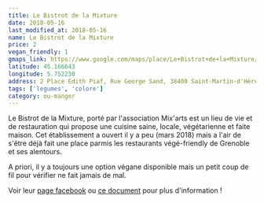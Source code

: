 ```yaml
---
title: Le Bistrot de la Mixture
date: 2018-05-16
last_modified_at: 2018-05-16
name: Le Bistrot de la Mixture
price: 2
vegan_friendly: 1
gmaps_link: https://www.google.com/maps/place/Le+Bistrot+de+la+Mixture/@45.166617,5.7522175,15z/data=!4m2!3m1!1s0x0:0x52aeee1863cb48b1?sa=X&ved=0ahUKEwjktJ_cyorbAhXR3KQKHawGCKIQ_BIIdzAO
latitude: 45.166643
longitude: 5.752230
address: 2 Place Edith Piaf, Rue George Sand, 38400 Saint-Martin-d'Hères
tags: ['legumes', 'colore']
category: ou-manger
---
```


Le Bistrot de la Mixture, porté par l'association Mix'arts est un lieu de vie et de restauration qui propose une cuisine saine, locale, végétarienne et faite maison. 
Cet établissement a ouvert il y a peu (mars 2018) mais a l'air de s'être déjà fait une place parmis les restaurants végé-friendly de Grenoble et ses alentours. 

A priori, il y a toujours une option végane disponible mais un petit coup de fil pour vérifier ne fait jamais de mal.

Voir leur [page facebook](https://www.facebook.com/lebistrotdelamixture/) ou [ce document](http://mixarts.org/association/wp-content/uploads/2018/03/Le-Bistrot-de-la-Mixture-Pr%C3%A9sentation.pdf) pour plus d'information !